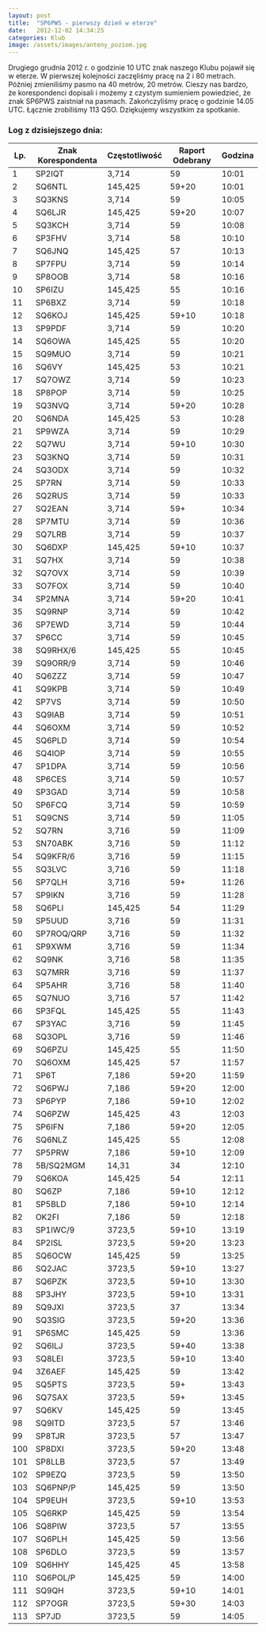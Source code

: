 ```yaml
---
layout: post
title:  "SP6PWS - pierwszy dzień w eterze"
date:   2012-12-02 14:34:25
categories: Klub
image: /assets/images/anteny_poziom.jpg
---
```


Drugiego grudnia 2012 r. o godzinie 10 UTC znak naszego Klubu pojawił się w eterze. W pierwszej kolejności zaczęliśmy pracę na 2 i 80 metrach. Później zmieniliśmy pasmo na 40 metrów, 20 metrów. Cieszy nas bardzo, że korespondenci dopisali i możemy z czystym sumieniem powiedzieć, że znak SP6PWS zaistniał na pasmach. Zakończyliśmy pracę o godzinie 14.05 UTC. Łącznie zrobiliśmy 113 QSO. Dziękujemy wszystkim za spotkanie.

### Log z dzisiejszego dnia:
| Lp. | Znak Korespondenta | Częstotliwość | Raport Odebrany | Godzina | 
|---|---|---|---|---|
| 1 | SP2IQT | 3,714 | 59 | 10:01 | 
| 2 | SQ6NTL | 145,425 | 59+20 | 10:01 | 
| 3 | SQ3KNS | 3,714 | 59 | 10:05 | 
| 4 | SQ6LJR | 145,425 | 59+20 | 10:07 | 
| 5 | SQ3KCH | 3,714 | 59 | 10:08 | 
| 6 | SP3FHV | 3,714 | 58 | 10:10 | 
| 7 | SQ6JNQ | 145,425 | 57 | 10:13 | 
| 8 | SP7FPU | 3,714 | 59 | 10:14 | 
| 9 | SP8OOB | 3,714 | 58 | 10:16 | 
| 10 | SP6IZU | 145,425 | 55 | 10:16 | 
| 11 | SP6BXZ | 3,714 | 59 | 10:18 | 
| 12 | SQ6KOJ | 145,425 | 59+10 | 10:18 | 
| 13 | SP9PDF | 3,714 | 59 | 10:20 | 
| 14 | SQ6OWA | 145,425 | 55 | 10:20 | 
| 15 | SQ9MUO | 3,714 | 59 | 10:21 | 
| 16 | SQ6VY | 145,425 | 53 | 10:21 | 
| 17 | SQ7OWZ | 3,714 | 59 | 10:23 | 
| 18 | SP8POP | 3,714 | 59 | 10:25 | 
| 19 | SQ3NVQ | 3,714 | 59+20 | 10:28 | 
| 20 | SQ6NDA | 145,425 | 53 | 10:28 | 
| 21 | SP9WZA | 3,714 | 59 | 10:29 | 
| 22 | SQ7WU | 3,714 | 59+10 | 10:30 | 
| 23 | SQ3KNQ | 3,714 | 59 | 10:31 | 
| 24 | SQ3ODX | 3,714 | 59 | 10:32 | 
| 25 | SP7RN | 3,714 | 59 | 10:33 | 
| 26 | SQ2RUS | 3,714 | 59 | 10:33 | 
| 27 | SQ2EAN | 3,714 | 59+ | 10:34 | 
| 28 | SP7MTU | 3,714 | 59 | 10:36 | 
| 29 | SQ7LRB | 3,714 | 59 | 10:37 | 
| 30 | SQ6DXP | 145,425 | 59+10 | 10:37 | 
| 31 | SQ7HX | 3,714 | 59 | 10:38 | 
| 32 | SQ7OVX | 3,714 | 59 | 10:39 | 
| 33 | SO7FOX | 3,714 | 59 | 10:40 | 
| 34 | SP2MNA | 3,714 | 59+20 | 10:41 | 
| 35 | SQ9RNP | 3,714 | 59 | 10:42 | 
| 36 | SP7EWD | 3,714 | 59 | 10:44 | 
| 37 | SP6CC | 3,714 | 59 | 10:45 | 
| 38 | SQ9RHX/6 | 145,425 | 55 | 10:45 | 
| 39 | SQ9ORR/9 | 3,714 | 59 | 10:46 | 
| 40 | SQ6ZZZ | 3,714 | 59 | 10:47 | 
| 41 | SQ9KPB | 3,714 | 59 | 10:49 | 
| 42 | SP7VS | 3,714 | 59 | 10:50 | 
| 43 | SQ9IAB | 3,714 | 59 | 10:51 | 
| 44 | SQ6OXM | 3,714 | 59 | 10:52 | 
| 45 | SQ6PLD | 3,714 | 59 | 10:54 | 
| 46 | SQ4IOP | 3,714 | 59 | 10:55 | 
| 47 | SP1DPA | 3,714 | 59 | 10:56 | 
| 48 | SP6CES | 3,714 | 59 | 10:57 | 
| 49 | SP3GAD | 3,714 | 59 | 10:58 | 
| 50 | SP6FCQ | 3,714 | 59 | 10:59 | 
| 51 | SQ9CNS | 3,714 | 59 | 11:05 | 
| 52 | SQ7RN | 3,716 | 59 | 11:09 | 
| 53 | SN70ABK | 3,716 | 59 | 11:12 | 
| 54 | SQ9KFR/6 | 3,716 | 59 | 11:15 | 
| 55 | SQ3LVC | 3,716 | 59 | 11:18 | 
| 56 | SP7QLH | 3,716 | 59+ | 11:26 | 
| 57 | SP9IKN | 3,716 | 59 | 11:28 | 
| 58 | SQ6PLI | 145,425 | 54 | 11:29 | 
| 59 | SP5UUD | 3,716 | 59 | 11:31 | 
| 60 | SP7ROQ/QRP | 3,716 | 59 | 11:32 | 
| 61 | SP9XWM | 3,716 | 59 | 11:34 | 
| 62 | SQ9NK | 3,716 | 58 | 11:35 | 
| 63 | SQ7MRR | 3,716 | 59 | 11:37 | 
| 64 | SP5AHR | 3,716 | 58 | 11:40 | 
| 65 | SQ7NUO | 3,716 | 57 | 11:42 | 
| 66 | SP3FQL | 145,425 | 55 | 11:43 | 
| 67 | SP3YAC | 3,716 | 59 | 11:45 | 
| 68 | SQ3OPL | 3,716 | 59 | 11:46 | 
| 69 | SQ6PZU | 145,425 | 55 | 11:50 | 
| 70 | SQ6OXM | 145,425 | 57 | 11:57 | 
| 71 | SP6T | 7,186 | 59+20 | 11:59 | 
| 72 | SQ6PWJ | 7,186 | 59+20 | 12:00 | 
| 73 | SP6PYP | 7,186 | 59+10 | 12:02 | 
| 74 | SQ6PZW | 145,425 | 43 | 12:03 | 
| 75 | SP6IFN | 7,186 | 59+20 | 12:05 | 
| 76 | SQ6NLZ | 145,425 | 55 | 12:08 | 
| 77 | SP5PRW | 7,186 | 59+10 | 12:09 | 
| 78 | 5B/SQ2MGM | 14,31 | 34 | 12:10 | 
| 79 | SQ6KOA | 145,425 | 54 | 12:11 | 
| 80 | SQ6ZP | 7,186 | 59+10 | 12:12 | 
| 81 | SP5BLD | 7,186 | 59+10 | 12:14 | 
| 82 | OK2FI | 7,186 | 59 | 12:18 | 
| 83 | SP1IWC/9 | 3723,5 | 59+10 | 13:19 | 
| 84 | SP2ISL | 3723,5 | 59+20 | 13:23 | 
| 85 | SQ6OCW | 145,425 | 59 | 13:25 | 
| 86 | SQ2JAC | 3723,5 | 59+10 | 13:27 | 
| 87 | SQ6PZK | 3723,5 | 59+10 | 13:30 | 
| 88 | SP3JHY | 3723,5 | 59+10 | 13:31 | 
| 89 | SQ9JXI | 3723,5 | 37 | 13:34 | 
| 90 | SQ3SIG | 3723,5 | 59+20 | 13:36 | 
| 91 | SP6SMC | 145,425 | 59 | 13:36 | 
| 92 | SQ6ILJ | 3723,5 | 59+40 | 13:38 | 
| 93 | SQ8LEI | 3723,5 | 59+10 | 13:40 | 
| 94 | 3Z6AEF | 145,425 | 59 | 13:42 | 
| 95 | SQ5PTS | 3723,5 | 59+ | 13:43 | 
| 96 | SQ7SAX | 3723,5 | 59+ | 13:45 | 
| 97 | SQ6KV | 145,425 | 59 | 13:45 | 
| 98 | SQ9ITD | 3723,5 | 57 | 13:46 | 
| 99 | SP8TJR | 3723,5 | 57 | 13:47 | 
| 100 | SP8DXI | 3723,5 | 59+20 | 13:48 | 
| 101 | SP8LLB | 3723,5 | 57 | 13:49 | 
| 102 | SP9EZQ | 3723,5 | 59 | 13:50 | 
| 103 | SQ6PNP/P | 145,425 | 59 | 13:50 | 
| 104 | SP9EUH | 3723,5 | 59+10 | 13:53 | 
| 105 | SQ6RKP | 145,425 | 59 | 13:54 | 
| 106 | SQ8PIW | 3723,5 | 57 | 13:55 | 
| 107 | SQ6PLH | 145,425 | 59 | 13:56 | 
| 108 | SP6DLO | 3723,5 | 59 | 13:57 | 
| 109 | SQ6HHY | 145,425 | 45 | 13:58 | 
| 110 | SQ6POL/P | 145,425 | 59 | 14:00 | 
| 111 | SQ9QH | 3723,5 | 59+10 | 14:01 | 
| 112 | SP7OGR | 3723,5 | 59+30 | 14:03 | 
| 113 | SP7JD | 3723,5 | 59 | 14:05 |